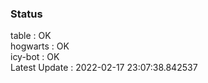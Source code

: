 ### Status


table : OK  
hogwarts : OK  
icy-bot : OK  
Latest Update : 2022-02-17 23:07:38.842537
